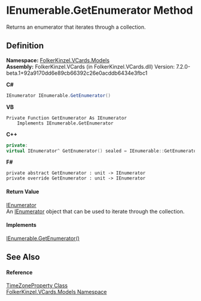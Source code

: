 # IEnumerable.GetEnumerator Method


Returns an enumerator that iterates through a collection.



## Definition
**Namespace:** <a href="10623553-9342-5b8f-9df4-6e7d1075f3df.md">FolkerKinzel.VCards.Models</a>  
**Assembly:** FolkerKinzel.VCards (in FolkerKinzel.VCards.dll) Version: 7.2.0-beta.1+92a9170dd6e89cb66392c26e0acddb6434e3fbc1

**C#**
``` C#
IEnumerator IEnumerable.GetEnumerator()
```
**VB**
``` VB
Private Function GetEnumerator As IEnumerator
	Implements IEnumerable.GetEnumerator
```
**C++**
``` C++
private:
virtual IEnumerator^ GetEnumerator() sealed = IEnumerable::GetEnumerator
```
**F#**
``` F#
private abstract GetEnumerator : unit -> IEnumerator 
private override GetEnumerator : unit -> IEnumerator 
```



#### Return Value
<a href="https://learn.microsoft.com/dotnet/api/system.collections.ienumerator" target="_blank" rel="noopener noreferrer">IEnumerator</a>  
An <a href="https://learn.microsoft.com/dotnet/api/system.collections.ienumerator" target="_blank" rel="noopener noreferrer">IEnumerator</a> object that can be used to iterate through the collection.

#### Implements
<a href="https://learn.microsoft.com/dotnet/api/system.collections.ienumerable.getenumerator" target="_blank" rel="noopener noreferrer">IEnumerable.GetEnumerator()</a>  


## See Also


#### Reference
<a href="3d95294e-eb6d-9637-dd41-e876afb4fe20.md">TimeZoneProperty Class</a>  
<a href="10623553-9342-5b8f-9df4-6e7d1075f3df.md">FolkerKinzel.VCards.Models Namespace</a>  
